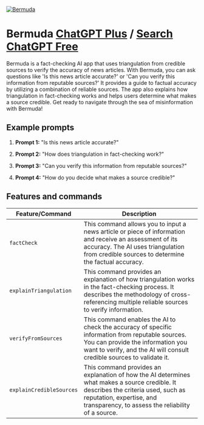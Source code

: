 
[![Bermuda](https://files.oaiusercontent.com/file-xmriMZhTLMoIrkd2u0aQyF0L?se=2123-10-19T18%3A28%3A26Z&sp=r&sv=2021-08-06&sr=b&rscc=max-age%3D31536000%2C%20immutable&rscd=attachment%3B%20filename%3Dbc271168-bc16-4e4d-bc0d-3d1c4a6a3fac.png&sig=if8wPo9C4mX6aRcuWD%2Bj9d075bzt%2BeFetZ/eGHWF/lQ%3D)](https://chat.openai.com/g/g-oT30Vi4pG-bermuda)

# Bermuda [ChatGPT Plus](https://chat.openai.com/g/g-oT30Vi4pG-bermuda) / [Search ChatGPT Free](https://gptcall.net/index.html#/?search=Bermuda)

Bermuda is a fact-checking AI app that uses triangulation from credible sources to verify the accuracy of news articles. With Bermuda, you can ask questions like 'Is this news article accurate?' or 'Can you verify this information from reputable sources?' It provides a guide to factual accuracy by utilizing a combination of reliable sources. The app also explains how triangulation in fact-checking works and helps users determine what makes a source credible. Get ready to navigate through the sea of misinformation with Bermuda!

## Example prompts

1. **Prompt 1:** "Is this news article accurate?"

2. **Prompt 2:** "How does triangulation in fact-checking work?"

3. **Prompt 3:** "Can you verify this information from reputable sources?"

4. **Prompt 4:** "How do you decide what makes a source credible?"

## Features and commands

| Feature/Command | Description |
| --- | --- |
| `factCheck` | This command allows you to input a news article or piece of information and receive an assessment of its accuracy. The AI uses triangulation from credible sources to determine the factual accuracy. |
| `explainTriangulation` | This command provides an explanation of how triangulation works in the fact-checking process. It describes the methodology of cross-referencing multiple reliable sources to verify information. |
| `verifyFromSources` | This command enables the AI to check the accuracy of specific information from reputable sources. You can provide the information you want to verify, and the AI will consult credible sources to validate it. |
| `explainCredibleSources` | This command provides an explanation of how the AI determines what makes a source credible. It describes the criteria used, such as reputation, expertise, and transparency, to assess the reliability of a source. |


